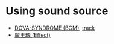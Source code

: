 # Using sound source

+ [DOVA-SYNDROME (BGM)](http://dova-s.jp/), [track](http://dova-s.jp/bgm/play996.html)
+ [魔王魂 (Effect)](http://maoudamashii.jokersounds.com/)